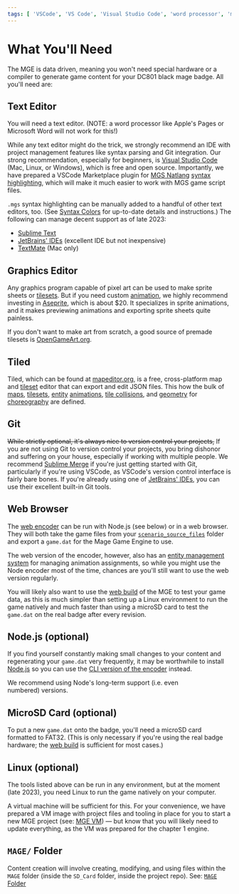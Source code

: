 ```yaml
---
tags: [ 'VSCode', 'VS Code', 'Visual Studio Code', 'word processor', 'mac', 'windows', 'aseprite', 'opengameart.org', 'json', 'sublime merge', 'jetbrains' ]
---
```


# What You'll Need

The MGE is data driven, meaning you won't need special hardware or a compiler to generate game content for your DC801 black mage badge. All you'll need are:

## Text Editor

You will need a text editor. (NOTE: a word processor like Apple's Pages or Microsoft Word will not work for this!)

While any text editor might do the trick, we strongly recommend an IDE with project management features like syntax parsing and Git integration. Our strong recommendation, especially for beginners, is [Visual Studio Code](https://code.visualstudio.com/) (Mac, Linux, or Windows), which is free and open source. Importantly, we have prepared a VSCode Marketplace plugin for [MGS Natlang](mgs/mgs_natlang) [syntax highlighting](mgs/mgs_natlang#syntax-colors), which will make it much easier to work with MGS game script files.

`.mgs` syntax highlighting can be manually added to a handful of other text editors, too. (See [Syntax Colors](mgs/mgs_natlang#syntax-colors) for up-to-date details and instructions.) The following can manage decent support as of late 2023:

- [Sublime Text](https://sublimetext.com)
- [JetBrains' IDEs](https://www.jetbrains.com/) (excellent IDE but not inexpensive)
- [TextMate](https://macromates.com) (Mac only)

## Graphics Editor

Any graphics program capable of pixel art can be used to make sprite sheets or [tilesets](tilesets). But if you need custom [animation](animations), we highly recommend investing in [Aseprite](https://www.aseprite.org/), which is about $20. It specializes in sprite animations, and it makes previewing animations and exporting sprite sheets quite painless.

If you don't want to make art from scratch, a good source of premade tilesets is [OpenGameArt.org](https://OpenGameArt.org).

## Tiled

Tiled, which can be found at [mapeditor.org](https://www.mapeditor.org), is a free, cross-platform map and [tileset](tilesets) editor that can export and edit JSON files. This how the bulk of [maps](maps), [tilesets](tilesets), [entity](entities) [animations](animations), [tile collisions](tilesets#tile-collisions), and [geometry](vector_objects) for [choreography](techniques/cutscenes) are defined.

## Git

~~While strictly optional, it's always nice to version control your projects,~~ If you are not using Git to version control your projects, you bring dishonor and suffering on your house, especially if working with multiple people. We recommend [Sublime Merge](https://www.sublimemerge.com/) if you're just getting started with Git, particularly if you're using VSCode, as VSCode's version control interface is fairly bare bones. If you're already using one of [JetBrains' IDEs](https://www.jetbrains.com/), you can use their excellent built-in Git tools.

## Web Browser

The [web encoder](encoder#web-encoder) can be run with Node.js (see below) or in a web browser. They will both take the game files from your [`scenario_source_files`](mage_folder#scenario_source_files) folder and export a `game.dat` for the Mage Game Engine to use.

The web version of the encoder, however, also has an [entity management system](entity_management_system) for managing animation assignments, so while you might use the Node encoder most of the time, chances are you'll still want to use the web version regularly.

You will likely also want to use the [web build](web_build) of the MGE to test your game data, as this is much simpler than setting up a Linux environment to run the game natively and much faster than using a microSD card to test the `game.dat` on the real badge after every revision.

## Node.js (optional)

If you find yourself constantly making small changes to your content and regenerating your `game.dat` very frequently, it may be worthwhile to install [Node.js](https://nodejs.org) so you can use the [CLI version of the encoder](encoder#cli-encoder) instead.

We recommend using Node's long-term support (i.e. even numbered) versions.

## MicroSD Card (optional)

To put a new `game.dat` onto the badge, you'll need a microSD card formatted to FAT32. (This is only necessary if you're using the real badge hardware; the [web build](web_build) is sufficient for most cases.)

## Linux (optional)

The tools listed above can be run in any environment, but at the moment (late 2023), you need Linux to run the game natively on your computer.

A virtual machine will be sufficient for this. For your convenience, we have prepared a VM image with project files and tooling in place for you to start a new MGE project (see: [MGE VM](mge_vm)) — but know that you will likely need to update everything, as the VM was prepared for the chapter 1 engine.

## `MAGE/` Folder

Content creation will involve creating, modifying, and using files within the `MAGE` folder (inside the `SD_Card` folder, inside the project repo). See: [`MAGE` Folder](mage_folder)
